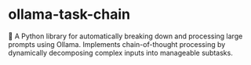 # ollama-task-chain
🤖 A Python library for automatically breaking down and processing large prompts using Ollama. Implements chain-of-thought processing by dynamically decomposing complex inputs into manageable subtasks.
